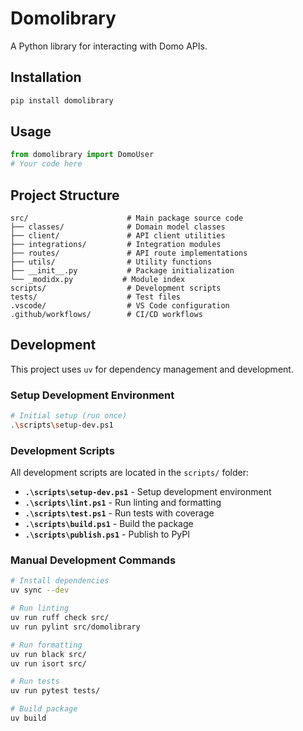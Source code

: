 # Domolibrary

A Python library for interacting with Domo APIs.

## Installation

```bash
pip install domolibrary
```

## Usage

```python
from domolibrary import DomoUser
# Your code here
```

## Project Structure

```
src/                      # Main package source code
├── classes/              # Domain model classes
├── client/               # API client utilities
├── integrations/         # Integration modules
├── routes/               # API route implementations
├── utils/                # Utility functions
├── __init__.py           # Package initialization
└── _modidx.py           # Module index
scripts/                  # Development scripts
tests/                    # Test files
.vscode/                  # VS Code configuration
.github/workflows/        # CI/CD workflows
```

## Development

This project uses `uv` for dependency management and development.

### Setup Development Environment

```bash
# Initial setup (run once)
.\scripts\setup-dev.ps1
```

### Development Scripts

All development scripts are located in the `scripts/` folder:

- **`.\scripts\setup-dev.ps1`** - Setup development environment
- **`.\scripts\lint.ps1`** - Run linting and formatting
- **`.\scripts\test.ps1`** - Run tests with coverage  
- **`.\scripts\build.ps1`** - Build the package
- **`.\scripts\publish.ps1`** - Publish to PyPI

### Manual Development Commands

```bash
# Install dependencies
uv sync --dev

# Run linting
uv run ruff check src/
uv run pylint src/domolibrary

# Run formatting
uv run black src/
uv run isort src/

# Run tests
uv run pytest tests/

# Build package
uv build
```